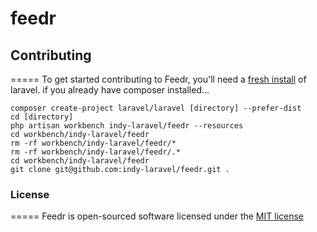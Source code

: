 feedr
=====


## Contributing
=====
To get started contributing to Feedr, you'll need a [fresh install](http://laravel.com/docs/installation#install-laravel) of laravel. if you already have composer installed...
```
composer create-project laravel/laravel [directory] --prefer-dist
cd [directory]
php artisan workbench indy-laravel/feedr --resources
cd workbench/indy-laravel/feedr
rm -rf workbench/indy-laravel/feedr/*
rm -rf workbench/indy-laravel/feedr/.*
cd workbench/indy-laravel/feedr
git clone git@github.com:indy-laravel/feedr.git .
```

### License
=====
Feedr is open-sourced software licensed under the [MIT license](http://opensource.org/licenses/MIT)